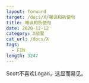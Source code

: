 ```yaml
---
layout: forward
target: /docs/X/嘲讽和祈使句
title: 嘲讽和祈使句
date: 2020-12-12
category: X战警
cat_url: /docs/X
tags: 
  - FIN
length: 3247
---
```


Scott不喜欢Logan，这显而易见。
